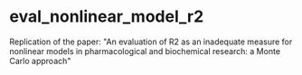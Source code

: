# eval_nonlinear_model_r2
Replication of the paper: "An evaluation of R2 as an inadequate measure for nonlinear models in pharmacological and biochemical research: a Monte Carlo approach"

